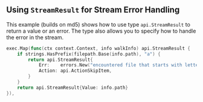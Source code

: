 ## Using `StreamResult` for Stream Error Handling


This example (builds on md5) shows how to use type `api.StreamResult` to return
a value or an error. The type also allows you to specify how to handle the error
in the stream.

```go
exec.Map(func(ctx context.Context, info walkInfo) api.StreamResult {
	if strings.HasPrefix(filepath.Base(info.path), "a") {
		return api.StreamResult{
			Err:    errors.New("encountered file that starts with letter `a`: skipping"),
			Action: api.ActionSkipItem,
		}
	}
	return api.StreamResult{Value: info.path}
}),
```
